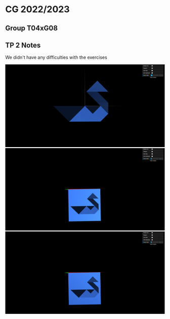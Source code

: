 # CG 2022/2023

## Group T04xG08

## TP 2 Notes

We didn't have any difficulties with the exercises

![Screenshot 1](tp2/screenshots/cg-t04g08-tp2-1.png)
![Screenshot 2](tp2/screenshots/cg-t04g08-tp2-2.png)
![Screenshot 2](tp2/screenshots/cg-t04g08-tp2-3.png)
